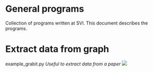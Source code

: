 # General programs
Collection of programs written at SVI.
This document describes the programs.

# Extract data from graph
example_grabit.py
*Useful to extract data from a paper*
![](https://codimd.math.cnrs.fr/uploads/upload_e7362a003d6e6e90be35dadceb74dc1a.jpg)
